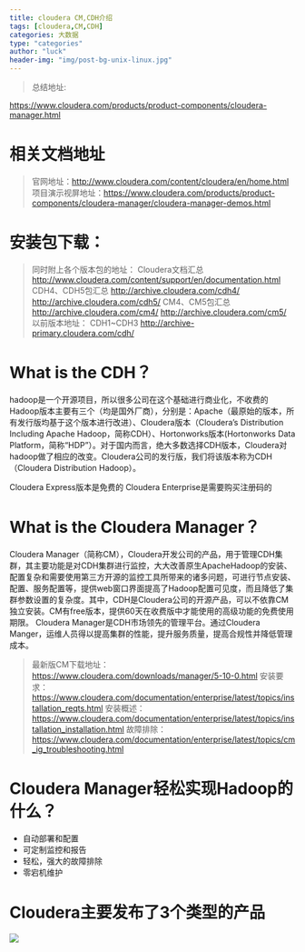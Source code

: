 ```yaml
---
title: cloudera CM,CDH介绍
tags: [cloudera,CM,CDH]
categories: 大数据
type: "categories"
author: "luck"
header-img: "img/post-bg-unix-linux.jpg"
---
```


> 总结地址:

https://www.cloudera.com/products/product-components/cloudera-manager.html

# 相关文档地址

> 官网地址：http://www.cloudera.com/content/cloudera/en/home.html
项目演示视屏地址：https://www.cloudera.com/products/product-components/cloudera-manager/cloudera-manager-demos.html

# 安装包下载：

>同时附上各个版本包的地址：
Cloudera文档汇总
http://www.cloudera.com/content/support/en/documentation.html
CDH4、CDH5包汇总
http://archive.cloudera.com/cdh4/
http://archive.cloudera.com/cdh5/
CM4、CM5包汇总
http://archive.cloudera.com/cm4/
http://archive.cloudera.com/cm5/
以前版本地址：
CDH1~CDH3
http://archive-primary.cloudera.com/cdh/


# What is the CDH？

hadoop是一个开源项目，所以很多公司在这个基础进行商业化，不收费的Hadoop版本主要有三个（均是国外厂商），分别是：Apache（最原始的版本，所有发行版均基于这个版本进行改进）、Cloudera版本（Cloudera’s Distribution Including Apache Hadoop，简称CDH）、Hortonworks版本(Hortonworks Data Platform，简称“HDP”）。对于国内而言，绝大多数选择CDH版本，Cloudera对hadoop做了相应的改变。Cloudera公司的发行版，我们将该版本称为CDH（Cloudera Distribution Hadoop）。
 
Cloudera Express版本是免费的
Cloudera Enterprise是需要购买注册码的


# What is the Cloudera Manager？

Cloudera Manager（简称CM），Cloudera开发公司的产品，用于管理CDH集群，其主要功能是对CDH集群进行监控，大大改善原生ApacheHadoop的安装、配置复杂和需要使用第三方开源的监控工具所带来的诸多问题，可进行节点安装、配置、服务配置等，提供web窗口界面提高了Hadoop配置可见度，而且降低了集群参数设置的复杂度。其中，CDH是Cloudera公司的开源产品，可以不依靠CM独立安装。CM有free版本，提供60天在收费版中才能使用的高级功能的免费使用期限。
Cloudera Manager是CDH市场领先的管理平台。通过Cloudera Manger，运维人员得以提高集群的性能，提升服务质量，提高合规性并降低管理成本。

> 最新版CM下载地址：https://www.cloudera.com/downloads/manager/5-10-0.html
安装要求：https://www.cloudera.com/documentation/enterprise/latest/topics/installation_reqts.html
安装概述：https://www.cloudera.com/documentation/enterprise/latest/topics/installation_installation.html
故障排除：https://www.cloudera.com/documentation/enterprise/latest/topics/cm_ig_troubleshooting.html

# Cloudera Manager轻松实现Hadoop的什么？

- 自动部署和配置
- 可定制监控和报告
- 轻松，强大的故障排除
- 零宕机维护

# Cloudera主要发布了3个类型的产品

![](http://ocppiicaw.bkt.clouddn.com/CDH/CM.jpg)